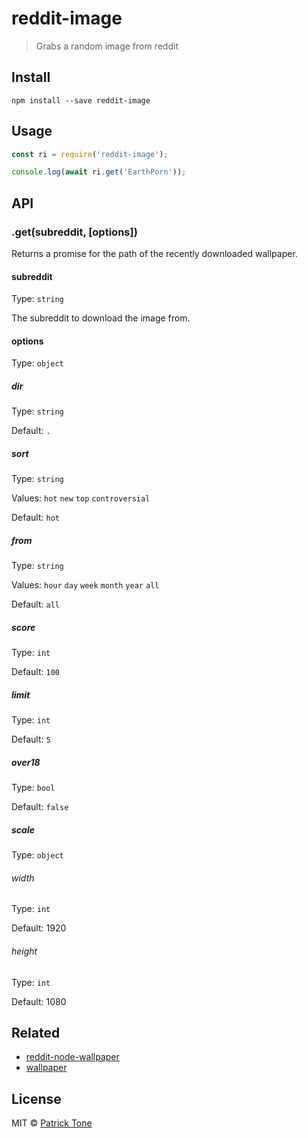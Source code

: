 # reddit-image

> Grabs a random image from reddit

## Install

```
npm install --save reddit-image
```

## Usage

```js
const ri = require('reddit-image');

console.log(await ri.get('EarthPorn'));
```

## API

### .get(subreddit, [options])

Returns a promise for the path of the recently downloaded wallpaper.

#### subreddit

Type: `string`

The subreddit to download the image from.

#### options

Type: `object`

##### dir

Type: `string`

Default: `.`

##### sort

Type: `string`

Values: `hot` `new` `top` `controversial`

Default: `hot`

##### from

Type: `string`

Values: `hour` `day` `week` `month` `year` `all`

Default: `all`

##### score

Type: `int`

Default: `100`

##### limit

Type: `int`

Default: `5`

##### over18

Type: `bool`

Default: `false`

##### scale

Type: `object`

###### width

Type: `int`

Default: 1920

###### height

Type: `int`

Default: 1080

## Related

- [reddit-node-wallpaper](https://github.com/the-pat/reddit-node-wallpaper)
- [wallpaper](https://github.com/sindresorhus/wallpaper)

## License

MIT © [Patrick Tone](https://patrick.one)